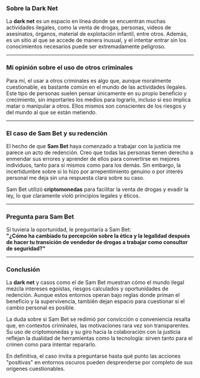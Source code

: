 ### Sobre la Dark Net  
La **dark net** es un espacio en línea donde se encuentran muchas actividades ilegales, como la venta de drogas, personas, videos de asesinatos, órganos, material de explotación infantil, entre otros. Además, es un sitio al que se accede de manera inusual, y el intentar entrar sin los conocimientos necesarios puede ser extremadamente peligroso.

---

### Mi opinión sobre el uso de otros criminales  
Para mí, el usar a otros criminales es algo que, aunque moralmente cuestionable, es bastante común en el mundo de las actividades ilegales. Este tipo de personas suelen pensar únicamente en su propio beneficio y crecimiento, sin importarles los medios para lograrlo, incluso si eso implica matar o manipular a otros. Ellos mismos son conscientes de los riesgos y del mundo al que se están metiendo.

---

### El caso de Sam Bet y su redención  
El hecho de que **Sam Bet** haya comenzado a trabajar con la justicia me parece un acto de redención. Creo que todas las personas tienen derecho a enmendar sus errores y aprender de ellos para convertirse en mejores individuos, tanto para sí mismos como para los demás. Sin embargo, la incertidumbre sobre si lo hizo por arrepentimiento genuino o por interés personal me deja sin una respuesta clara sobre su caso.

Sam Bet utilizó **criptomonedas** para facilitar la venta de drogas y evadir la ley, lo que claramente violó principios legales y éticos.

---

### Pregunta para Sam Bet  
Si tuviera la oportunidad, le preguntaría a Sam Bet:  
**"¿Cómo ha cambiado tu percepción sobre la ética y la legalidad después de hacer tu transición de vendedor de drogas a trabajar como consultor de seguridad?"**

---

### Conclusión  
La **dark net** y casos como el de Sam Bet muestran cómo el mundo ilegal mezcla intereses egoístas, riesgos calculados y oportunidades de redención. Aunque estos entornos operan bajo reglas donde priman el beneficio y la supervivencia, también dejan espacio para cuestionar si el cambio personal es posible.  

La duda sobre si Sam Bet se redimió por convicción o conveniencia resalta que, en contextos criminales, las motivaciones rara vez son transparentes. Su uso de criptomonedas y su giro hacia la colaboración con la justicia reflejan la dualidad de herramientas como la tecnología: sirven tanto para el crimen como para intentar repararlo.  

En definitiva, el caso invita a preguntarse hasta qué punto las acciones "positivas" en entornos oscuros pueden desprenderse por completo de sus orígenes cuestionables.  
